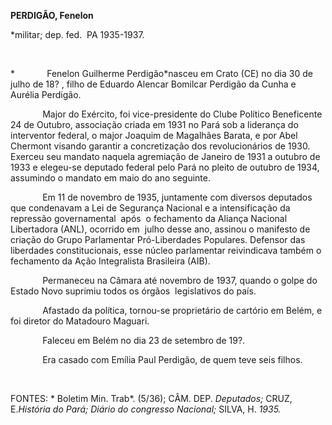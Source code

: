 **PERDIGÃO, Fenelon**

\*militar; dep. fed.  PA 1935-1937.

 

*             Fenelon Guilherme Perdigão*nasceu em Crato (CE) no dia 30
de julho de 18? , filho de Eduardo Alencar Bomilcar Perdigão da Cunha e
Aurélia Perdigão.                             

             Major do Exército, foi vice-pre­sidente do Clube Político
Beneficente 24 de Outubro, associação criada em 1931 no Pará sob a
liderança do interventor federal, o ma­jor Joaquim de Magalhães Barata,
e por Abel Chermont visando garantir a concretização dos revolucionários
de 1930. Exerceu seu mandato naquela agremiação de Janeiro de 1931 a
outubro de 1933 e elegeu-se deputado federal pelo Pará no pleito de
outubro de 1934, assumindo o mandato em maio do ano seguinte.

             Em 11 de novembro de 1935, juntamen­te com diversos
deputados que condenavam a Lei de Segurança Nacional e a intensificação
da repressão governamental  após  o fechamento da Aliança Nacional 
Libertadora (ANL), ocorrido em  julho desse ano, assinou o manifesto de
criação do Grupo Parlamentar Pró-Liberdades Populares. Defensor das
liberdades constitucionais, esse núcleo parlamentar reivindicava também
o fechamento da Ação Integralista Brasileira (AIB).

             Permaneceu na Câmara até novembro de 1937, quando o golpe
do Estado Novo suprimiu todos os órgãos  legislativos do país.

             Afastado da política, tornou-se proprietário de cartório em
Belém, e foi diretor do Matadouro Maguari.

             Faleceu em Belém no dia 23 de setembro de 19?.

             Era casado com Emília Paul Perdigão, de quem teve seis
filhos.

 

FONTES: * Boletim Min. Trab*. (5/36); CÂM. DEP. *Deputados;* CRUZ,
E.*História do* *Pará;* *Diário do congresso Nacional;* SILVA, H.
*1935.*

 
